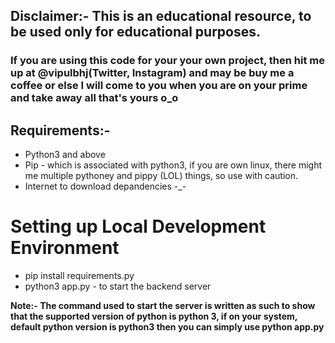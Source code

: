 ## Disclaimer:- This is an educational resource, to be used only for educational purposes.
### If you are using this code for your your own project, then hit me up at @vipulbhj(Twitter, Instagram) and may be buy me a coffee or else I will come to you when you are on your prime and take away all that's yours o_o

## Requirements:-
* Python3 and above
* Pip - which is associated with python3, if you are own linux, there might me multiple pythoney and pippy (LOL) things, so use with caution.
* Internet to download depandencies -_-

# Setting up Local Development Environment
* pip install requirements.py
* python3  app.py - to start the backend server 

__Note:- The command used to start the server is written as such to show that the supported version of python is python 3, if on your system, default python version is python3 then you can simply use python app.py__
